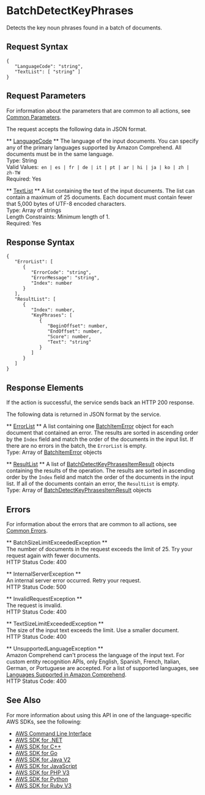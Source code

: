 # BatchDetectKeyPhrases<a name="API_BatchDetectKeyPhrases"></a>

Detects the key noun phrases found in a batch of documents\.

## Request Syntax<a name="API_BatchDetectKeyPhrases_RequestSyntax"></a>

```
{
   "LanguageCode": "string",
   "TextList": [ "string" ]
}
```

## Request Parameters<a name="API_BatchDetectKeyPhrases_RequestParameters"></a>

For information about the parameters that are common to all actions, see [Common Parameters](CommonParameters.md)\.

The request accepts the following data in JSON format\.

 ** [LanguageCode](#API_BatchDetectKeyPhrases_RequestSyntax) **   <a name="comprehend-BatchDetectKeyPhrases-request-LanguageCode"></a>
The language of the input documents\. You can specify any of the primary languages supported by Amazon Comprehend\. All documents must be in the same language\.  
Type: String  
Valid Values:` en | es | fr | de | it | pt | ar | hi | ja | ko | zh | zh-TW`   
Required: Yes

 ** [TextList](#API_BatchDetectKeyPhrases_RequestSyntax) **   <a name="comprehend-BatchDetectKeyPhrases-request-TextList"></a>
A list containing the text of the input documents\. The list can contain a maximum of 25 documents\. Each document must contain fewer that 5,000 bytes of UTF\-8 encoded characters\.  
Type: Array of strings  
Length Constraints: Minimum length of 1\.  
Required: Yes

## Response Syntax<a name="API_BatchDetectKeyPhrases_ResponseSyntax"></a>

```
{
   "ErrorList": [ 
      { 
         "ErrorCode": "string",
         "ErrorMessage": "string",
         "Index": number
      }
   ],
   "ResultList": [ 
      { 
         "Index": number,
         "KeyPhrases": [ 
            { 
               "BeginOffset": number,
               "EndOffset": number,
               "Score": number,
               "Text": "string"
            }
         ]
      }
   ]
}
```

## Response Elements<a name="API_BatchDetectKeyPhrases_ResponseElements"></a>

If the action is successful, the service sends back an HTTP 200 response\.

The following data is returned in JSON format by the service\.

 ** [ErrorList](#API_BatchDetectKeyPhrases_ResponseSyntax) **   <a name="comprehend-BatchDetectKeyPhrases-response-ErrorList"></a>
A list containing one [BatchItemError](API_BatchItemError.md) object for each document that contained an error\. The results are sorted in ascending order by the `Index` field and match the order of the documents in the input list\. If there are no errors in the batch, the `ErrorList` is empty\.  
Type: Array of [BatchItemError](API_BatchItemError.md) objects

 ** [ResultList](#API_BatchDetectKeyPhrases_ResponseSyntax) **   <a name="comprehend-BatchDetectKeyPhrases-response-ResultList"></a>
A list of [BatchDetectKeyPhrasesItemResult](API_BatchDetectKeyPhrasesItemResult.md) objects containing the results of the operation\. The results are sorted in ascending order by the `Index` field and match the order of the documents in the input list\. If all of the documents contain an error, the `ResultList` is empty\.  
Type: Array of [BatchDetectKeyPhrasesItemResult](API_BatchDetectKeyPhrasesItemResult.md) objects

## Errors<a name="API_BatchDetectKeyPhrases_Errors"></a>

For information about the errors that are common to all actions, see [Common Errors](CommonErrors.md)\.

 ** BatchSizeLimitExceededException **   
The number of documents in the request exceeds the limit of 25\. Try your request again with fewer documents\.  
HTTP Status Code: 400

 ** InternalServerException **   
An internal server error occurred\. Retry your request\.  
HTTP Status Code: 500

 ** InvalidRequestException **   
The request is invalid\.  
HTTP Status Code: 400

 ** TextSizeLimitExceededException **   
The size of the input text exceeds the limit\. Use a smaller document\.  
HTTP Status Code: 400

 ** UnsupportedLanguageException **   
Amazon Comprehend can't process the language of the input text\. For custom entity recognition APIs, only English, Spanish, French, Italian, German, or Portuguese are accepted\. For a list of supported languages, see [Languages Supported in Amazon Comprehend](supported-languages.md)\.   
HTTP Status Code: 400

## See Also<a name="API_BatchDetectKeyPhrases_SeeAlso"></a>

For more information about using this API in one of the language\-specific AWS SDKs, see the following:
+  [AWS Command Line Interface](https://docs.aws.amazon.com/goto/aws-cli/comprehend-2017-11-27/BatchDetectKeyPhrases) 
+  [AWS SDK for \.NET](https://docs.aws.amazon.com/goto/DotNetSDKV3/comprehend-2017-11-27/BatchDetectKeyPhrases) 
+  [AWS SDK for C\+\+](https://docs.aws.amazon.com/goto/SdkForCpp/comprehend-2017-11-27/BatchDetectKeyPhrases) 
+  [AWS SDK for Go](https://docs.aws.amazon.com/goto/SdkForGoV1/comprehend-2017-11-27/BatchDetectKeyPhrases) 
+  [AWS SDK for Java V2](https://docs.aws.amazon.com/goto/SdkForJavaV2/comprehend-2017-11-27/BatchDetectKeyPhrases) 
+  [AWS SDK for JavaScript](https://docs.aws.amazon.com/goto/AWSJavaScriptSDK/comprehend-2017-11-27/BatchDetectKeyPhrases) 
+  [AWS SDK for PHP V3](https://docs.aws.amazon.com/goto/SdkForPHPV3/comprehend-2017-11-27/BatchDetectKeyPhrases) 
+  [AWS SDK for Python](https://docs.aws.amazon.com/goto/boto3/comprehend-2017-11-27/BatchDetectKeyPhrases) 
+  [AWS SDK for Ruby V3](https://docs.aws.amazon.com/goto/SdkForRubyV3/comprehend-2017-11-27/BatchDetectKeyPhrases) 